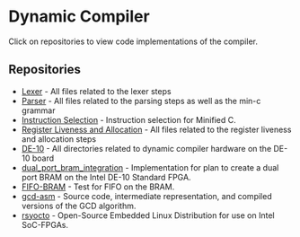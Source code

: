 # Dynamic Compiler

Click on repositories to view code implementations of the compiler.

## Repositories

- [Lexer](https://github.com/dynamic-compiler/Lexer) - All files related to the lexer steps
- [Parser](https://github.com/dynamic-compiler/Parser) - All files related to the parsing steps as well as the min-c grammar
- [Instruction Selection](https://github.com/dynamic-compiler/instruction-selection) - Instruction selection for Minified C.
- [Register Liveness and Allocation](https://github.com/dynamic-compiler/Register-Liveness-and-Allocation) - All files related to the register liveness and allocation steps
- [DE-10](https://github.com/dynamic-compiler/DE-10) - All directories related to dynamic compiler hardware on the DE-10 board
- [dual_port_bram_integration](https://github.com/dynamic-compiler/dual_port_bram_integration) - Implementation for plan to create a dual port BRAM on the Intel DE-10 Standard FPGA.
- [FIFO-BRAM](https://github.com/dynamic-compiler/FIFO_BRAM) - Test for FIFO on the BRAM.
- [gcd-asm](https://github.com/dynamic-compiler/gcd-asm) - Source code, intermediate representation, and compiled versions of the GCD algorithm.
- [rsyocto](https://github.com/dynamic-compiler/rsyocto) - Open-Source Embedded Linux Distribution for use on Intel SoC-FPGAs.
